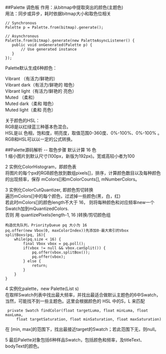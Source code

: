 ##Palette 调色板
作用：从bitmap中提取突出的颜色(主题色)  
用法：同步或异步，耗时依据bitmap大小和取色位相关  
  
    // Synchronous  
    Palette p = Palette.from(bitmap).generate();  
  
    // Asynchronous  
    Palette.from(bitmap).generate(new PaletteAsyncListener() {  
       public void onGenerated(Palette p) {  
           // Use generated instance  
       }  
    });   

Palette默认生成6种颜色：
>  
Vibrant  （有活力/鲜艳的）  
Vibrant dark（有活力/鲜艳的 暗色）  
Vibrant light（有活力/鲜艳的 亮色）  
Muted  （柔和）  
Muted dark（柔和 暗色）  
Muted light（柔和 亮色）  

关于颜色的HSL：  
RGB是以红绿蓝三种基本色混合。  
HSL是以 色相，饱和度，明亮度，取值范围0-360度、0%-100%、0%-100% 。    
RGB和HSL可以以一定的公式转换。   

##Palette源码解析 -- 取色步骤 
默认计算 16 色  
1 缩小图片到默认尺寸(100px，新版为192px)。宽或高较小者为100  

2 实例化ColorHistogram，即颜色表  
  将图片的每个px的RGB颜色放到数组pixels[]，排序，计算颜色数目以及每种颜色的出现频率，保存 mColors[]和mColorCounts[], mNumberColors。    

3 实例化ColorCutQuantizer, 即颜色剪切转换  
  遍历mColors[]中的每个颜色，过滤掉一些颜色(黑，白，红)  
  若此时mColors[]的颜色length不大于  16， 则将每种颜色和对应频率new一个Swatch加到mQuantizedColors.  
  否则 用 quantizePixels(length-1, 16 )转换/剪切颜色组
  
    构造优先队列，PriorityQueue pq 大小为 16  
    pq.offer(new Vbox(0, maxColorIndex))先添加0-最大索引的Vbox  
    splitBoxs(pq, 16){
        while(pq.size < 16) {
            final Vbox vbox = pq.poll();
            if(vbox != null && vbox.canSplit()) {
                pq.offer(vbox.splitBox());
                pq.offer(vbox);
            } else {
                return;
            }
        }
    }    


4 实例化palette，new Palette(List<Swatch> s)  
  在取样Swatch列表中找出最大频率，并找出最适合做默认主题色的6中Swatch，当然，可能找不到一些主题色。这里会根据颜色的 HSL 中的S，L 来匹配

     private Swatch findColor(float targetLuma, float minLuma, float maxLuma,
         float targetSaturation, float minSaturation, float maxSaturation)

  在 [min, max]的范围下，找出最接近target的Swatch；若此范围下无，则null。

5 最后Palette对象包括6种样品Swatch，包括颜色和频率，及titleText、bodyText的颜色。